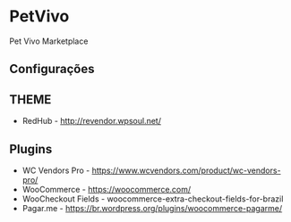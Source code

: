 # PetVivo
Pet Vivo Marketplace


## Configurações 


## THEME
  - RedHub - http://revendor.wpsoul.net/


## Plugins
  - WC Vendors Pro - https://www.wcvendors.com/product/wc-vendors-pro/
  - WooCommerce - https://woocommerce.com/
  - WooCheckout Fields - woocommerce-extra-checkout-fields-for-brazil
  - Pagar.me -  https://br.wordpress.org/plugins/woocommerce-pagarme/
 
